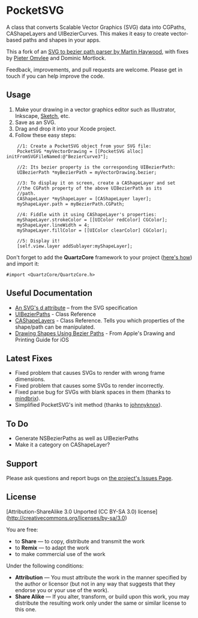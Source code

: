 # PocketSVG
A class that converts Scalable Vector Graphics (SVG) data into CGPaths, CAShapeLayers and UIBezierCurves. This makes it easy to create vector-based paths and shapes in your apps. 

This a fork of an [SVG to bezier path parser by Martin Haywood](http://ponderwell.net/2011/05/converting-svg-paths-to-objective-c-paths/), with fixes by [Pieter Omvlee](http://www.bohemiancoding.com/) and Dominic Mortlock.

Feedback, improvements, and pull requests are welcome. Please get in touch if you can help improve the code. 

## Usage
1. Make your drawing in a vector graphics editor such as Illustrator, Inkscape, [Sketch](http://www.bohemiancoding.com/sketch/), etc.
1. Save as an SVG.
1. Drag and drop it into your Xcode project.
1. Follow these easy steps:

```obj-c
    //1: Create a PocketSVG object from your SVG file:
    PocketSVG *myVectorDrawing = [[PocketSVG alloc] initFromSVGFileNamed:@"BezierCurve3"];
    
    //2: Its bezier property is the corresponding UIBezierPath:
    UIBezierPath *myBezierPath = myVectorDrawing.bezier;
    
    //3: To display it on screen, create a CAShapeLayer and set 
    //the CGPath property of the above UIBezierPath as its 
    //path. 
    CAShapeLayer *myShapeLayer = [CAShapeLayer layer];
    myShapeLayer.path = myBezierPath.CGPath;
    
    //4: Fiddle with it using CAShapeLayer's properties:
    myShapeLayer.strokeColor = [[UIColor redColor] CGColor];
    myShapeLayer.lineWidth = 4;
    myShapeLayer.fillColor = [[UIColor clearColor] CGColor];
    
    //5: Display it!
    [self.view.layer addSublayer:myShapeLayer];
```
Don't forget to add the __QuartzCore__ framework to your project ([here's how](http://stackoverflow.com/a/3377682/1072846)) and import it:
```obj-c
#import <QuartzCore/QuartzCore.h>
```

## Useful Documentation
* [An SVG's d attribute](http://www.w3.org/TR/SVG/paths.html#PathElement) – from the SVG specification 
* [UIBezierPaths](http://developer.apple.com/library/ios/#documentation/uikit/reference/UIBezierPath_class/Reference/Reference.html) - Class Reference 
* [CAShapeLayers](https://developer.apple.com/library/mac/#documentation/GraphicsImaging/Reference/CAShapeLayer_class/Reference/Reference.html) - Class Reference. Tells you which properties of the shape/path can be manipulated. 
* [Drawing Shapes Using Bezier Paths](http://developer.apple.com/library/ios/#documentation/2ddrawing/conceptual/drawingprintingios/BezierPaths/BezierPaths.html) - From Apple's Drawing and Printing Guide for iOS

## Latest Fixes
* Fixed problem that causes SVGs to render with wrong frame dimensions.
* Fixed problem that causes some SVGs to render incorrectly.
* Fixed parse bug for SVGs with blank spaces in them (thanks to [mindbrix](https://github.com/mindbrix)).
* Simplified PocketSVG's init method (thanks to [johnnyknox](https://github.com/johnnyknox)).

## To Do
* Generate NSBezierPaths as well as UIBezierPaths
* Make it a category on CAShapeLayer?

## Support 
Please ask questions and report bugs on [the project's Issues Page](https://github.com/arielelkin/PocketSVG/issues). 

## License
[Attribution-ShareAlike 3.0 Unported (CC BY-SA 3.0) license] (http://creativecommons.org/licenses/by-sa/3.0)

You are free:

* to __Share__ — to copy, distribute and transmit the work
* to __Remix__ — to adapt the work
* to make commercial use of the work

Under the following conditions:
* __Attribution__ — You must attribute the work in the manner specified by the author or licensor (but not in any way that suggests that they endorse you or your use of the work).
* __Share Alike__ — If you alter, transform, or build upon this work, you may distribute the resulting work only under the same or similar license to this one.